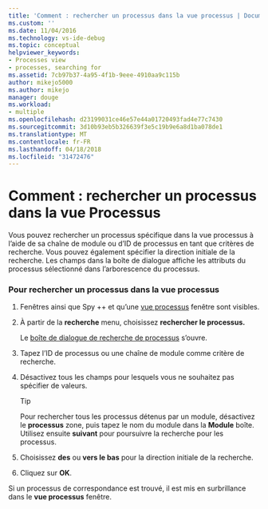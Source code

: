 ```yaml
---
title: 'Comment : rechercher un processus dans la vue processus | Documents Microsoft'
ms.custom: ''
ms.date: 11/04/2016
ms.technology: vs-ide-debug
ms.topic: conceptual
helpviewer_keywords:
- Processes view
- processes, searching for
ms.assetid: 7cb97b37-4a95-4f1b-9eee-4910aa9c115b
author: mikejo5000
ms.author: mikejo
manager: douge
ms.workload:
- multiple
ms.openlocfilehash: d23199031ce46e57e44a01720493fad4e77c7430
ms.sourcegitcommit: 3d10b93eb5b326639f3e5c19b9e6a8d1ba078de1
ms.translationtype: MT
ms.contentlocale: fr-FR
ms.lasthandoff: 04/18/2018
ms.locfileid: "31472476"
---
```

# <a name="how-to-search-for-a-process-in-processes-view"></a>Comment : rechercher un processus dans la vue Processus
Vous pouvez rechercher un processus spécifique dans la vue processus à l’aide de sa chaîne de module ou d’ID de processus en tant que critères de recherche. Vous pouvez également spécifier la direction initiale de la recherche. Les champs dans la boîte de dialogue affiche les attributs du processus sélectionné dans l’arborescence du processus.  
  
### <a name="to-search-for-a-process-in-processes-view"></a>Pour rechercher un processus dans la vue processus  
  
1.  Fenêtres ainsi que Spy ++ et qu’une [vue processus](../debugger/processes-view.md) fenêtre sont visibles.  
  
2.  À partir de la **recherche** menu, choisissez **rechercher le processus.**  
  
     Le [boîte de dialogue de recherche de processus](../debugger/process-search-dialog-box.md) s’ouvre.  
  
3.  Tapez l’ID de processus ou une chaîne de module comme critère de recherche.  
  
4.  Désactivez tous les champs pour lesquels vous ne souhaitez pas spécifier de valeurs.  
  
    > [!TIP]
    >  Pour rechercher tous les processus détenus par un module, désactivez le **processus** zone, puis tapez le nom du module dans la **Module** boîte. Utilisez ensuite **suivant** pour poursuivre la recherche pour les processus.  
  
5.  Choisissez **des** ou **vers le bas** pour la direction initiale de la recherche.  
  
6.  Cliquez sur **OK**.  
  
 Si un processus de correspondance est trouvé, il est mis en surbrillance dans le **vue processus** fenêtre.
